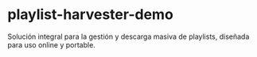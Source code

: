 # playlist-harvester-demo
Solución integral para la gestión y descarga masiva de playlists, diseñada para uso online y portable.
